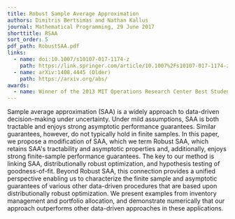 ```yaml
---
title: Robust Sample Average Approximation
authors: Dimitris Bertsimas and Nathan Kallus
journal: Mathematical Programming, 29 June 2017
shorttitle: RSAA
sort_order: 5
pdf_path: RobustSAA.pdf
links:
  - name: doi:10.1007/s10107-017-1174-z
    path: https://link.springer.com/article/10.1007%2Fs10107-017-1174-z
  - name: arXiv:1408.4445 (Older)
    path: https://arxiv.org/abs/
awards: 
  - name: Winner of the 2013 MIT Operations Research Center Best Student Paper Award
---
```

Sample average approximation (SAA) is a widely approach to data-driven decision-making under uncertainty. Under mild assumptions, SAA is both tractable and enjoys strong asymptotic performance guarantees. Similar guarantees, however, do not typically hold in finite samples. In this paper, we propose a modification of SAA, which we term Robust SAA, which retains SAA's tractability and asymptotic properties and, additionally, enjoys strong finite-sample performance guarantees. The key to our method is linking SAA, distributionally robust optimization, and hypothesis testing of goodness-of-fit. Beyond Robust SAA, this connection provides a unified perspective enabling us to characterize the finite sample and asymptotic guarantees of various other data-driven procedures that are based upon distributionally robust optimization. We present examples from inventory management and portfolio allocation, and demonstrate numerically that our approach outperforms other data-driven approaches in these applications.
